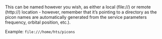 This can be named however you wish, as either a local (file://) or 
remote (http://) location - however, remember that it’s pointing to a 
directory as the picon names are automatically generated from the 
service parameters frequency, orbital position, etc.).

Example: `file:///home/hts/picons`
